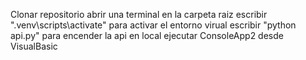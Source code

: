 Clonar repositorio
abrir una terminal en la carpeta raiz
escribir ".venv\scripts\activate" para activar el entorno virual
escribir "python api.py" para encender la api en local
ejecutar ConsoleApp2 desde VisualBasic
